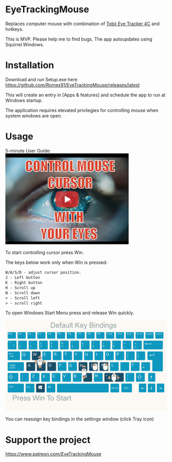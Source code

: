 # EyeTrackingMouse
Replaces computer mouse with combination of [Tobii Eye Tracker 4C](https://gaming.tobii.com/tobii-eye-tracker-4c/) and hotkeys. 

This is MVP. Please help me to find bugs.
The app autoupdates using Squirrel.Windows.

# Installation
Download and run Setup.exe here https://github.com/Romex91/EyeTrackingMouse/releases/latest

This will create an entry in [Apps & features] and schedule the app to run at Windows startup.

The application requires elevated privilegies for controlling mouse when system windows are open.

# Usage
5-minute User Guide:
[![User Guide](https://github.com/Romex91/EyeTrackingMouse/blob/master/user_guide_preview.png)](https://youtu.be/aKi3Qr7T764)

To start controlling cursor press Win. 

The keys below work only when Win is pressed:
```
W/A/S/D - adjust cursor position.
J - Left button
K - Right button
H - Scroll up
N - Scroll down
< - Scroll left
> - scroll right
```

To open Windows Start Menu press and release Win quickly. 

![Default Key Bindings](https://github.com/Romex91/EyeTrackingMouse/blob/master/default_key_bindings.png)

You can reassign key bindings in the settings window (click Tray icon)

# Support the project
https://www.patreon.com/EyeTrackingMouse